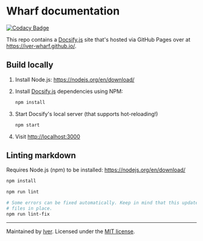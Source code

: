 # Wharf documentation

[![Codacy Badge](https://app.codacy.com/project/badge/Grade/528712e18d2a4472bddf29aab4328923)](https://www.codacy.com/gh/iver-wharf/iver-wharf.github.io/dashboard?utm_source=github.com&amp;utm_medium=referral&amp;utm_content=iver-wharf/iver-wharf.github.io&amp;utm_campaign=Badge_Grade)

This repo contains a [Docsify.js](https://docsify.js.org/) site that's hosted
via GitHub Pages over at <https://iver-wharf.github.io/>.

## Build locally

1. Install Node.js: <https://nodejs.org/en/download/>

2. Install [Docsify.js](https://docsify.js.org/) dependencies using NPM:

   ```sh
   npm install
   ```

3. Start Docsify's local server (that supports hot-reloading!)

   ```sh
   npm start
   ```

4. Visit <http://localhost:3000>

## Linting markdown

Requires Node.js (npm) to be installed: <https://nodejs.org/en/download/>

```sh
npm install

npm run lint

# Some errors can be fixed automatically. Keep in mind that this updates the
# files in place.
npm run lint-fix
```

---

Maintained by [Iver](https://www.iver.com/en).
Licensed under the [MIT license](./LICENSE).
